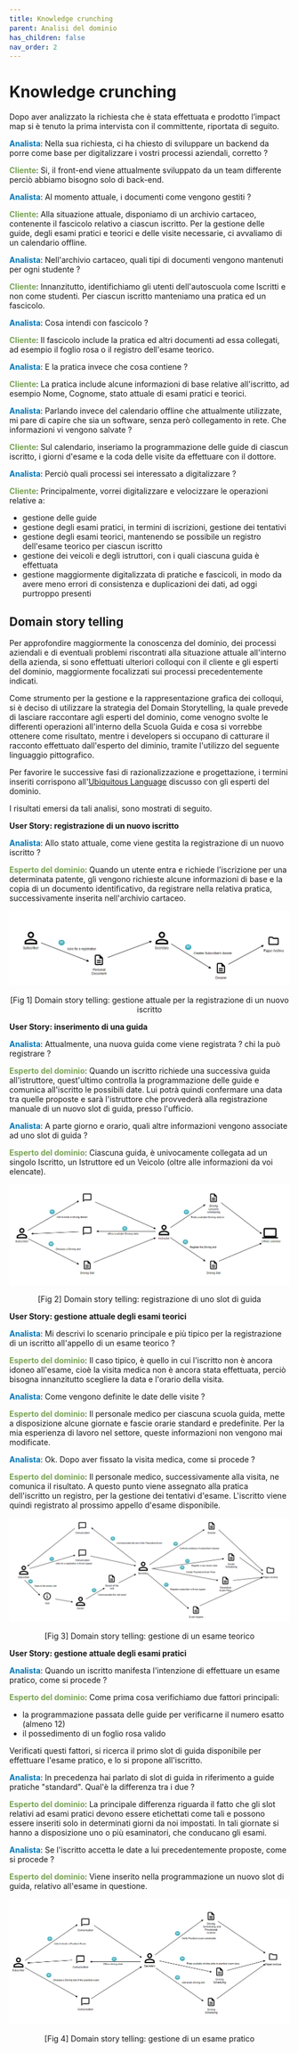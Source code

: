 ```yaml
---
title: Knowledge crunching
parent: Analisi del dominio
has_children: false
nav_order: 2
---
```



# Knowledge crunching

Dopo aver analizzato la richiesta che è stata effettuata e prodotto l’impact map si è tenuto la prima intervista con il committente, riportata di seguito.

<span style="color: #0077b6">**Analista**</span>: Nella sua richiesta, ci ha chiesto di sviluppare un backend da porre come base per digitalizzare i vostri processi aziendali, corretto ?

<span style="color: #79a355">**Cliente**</span>: Si, il front-end viene attualmente sviluppato da un team differente perciò abbiamo bisogno solo di back-end.

<span style="color: #0077b6">**Analista**</span>: Al momento attuale, i documenti come vengono gestiti ?

<span style="color: #79a355">**Cliente**</span>: Alla situazione attuale, disponiamo di un archivio cartaceo, contenente il fascicolo relativo a ciascun iscritto. Per la gestione delle guide, degli esami pratici e teorici e delle visite necessarie, ci avvaliamo di un calendario offline.

<span style="color: #0077b6">**Analista**</span>: Nell'archivio cartaceo, quali tipi di documenti vengono mantenuti per ogni studente ?

<span style="color: #79a355">**Cliente**</span>: Innanzitutto, identifichiamo gli utenti dell'autoscuola come Iscritti e non come studenti. Per ciascun iscritto manteniamo una pratica ed un fascicolo.

<span style="color: #0077b6">**Analista**</span>: Cosa intendi con fascicolo ?

<span style="color: #79a355">**Cliente**</span>: Il fascicolo include la pratica ed altri documenti ad essa collegati, ad esempio il foglio rosa o il registro dell'esame teorico.

<span style="color: #0077b6">**Analista**</span>: E la pratica invece che cosa contiene ?

<span style="color: #79a355">**Cliente**</span>: La pratica include alcune informazioni di base relative all'iscritto, ad esempio Nome, Cognome, stato attuale di esami pratici e teorici.

<span style="color: #0077b6">**Analista**</span>: Parlando invece del calendario offline che attualmente utilizzate, mi pare di capire che sia un software, senza però collegamento in rete. Che informazioni vi vengono salvate ?

<span style="color: #79a355">**Cliente**</span>: Sul calendario, inseriamo la programmazione delle guide di ciascun iscritto, i giorni d'esame e la coda delle visite da effettuare con il dottore.

<span style="color: #0077b6">**Analista**</span>: Perciò quali processi sei interessato a digitalizzare ?

<span style="color: #79a355">**Cliente**</span>: Principalmente, vorrei digitalizzare e velocizzare le operazioni relative a:
- gestione delle guide
- gestione degli esami pratici, in termini di iscrizioni, gestione dei tentativi
- gestione degli esami teorici, mantenendo se possibile un registro dell'esame teorico per ciascun iscritto
- gestione dei veicoli e degli istruttori, con i quali ciascuna guida è effettuata
- gestione maggiormente digitalizzata di pratiche e fascicoli, in modo da avere meno errori di consistenza e duplicazioni dei dati, ad oggi purtroppo presenti


## Domain story telling
Per approfondire maggiormente la conoscenza del dominio, dei processi aziendali e di eventuali problemi riscontrati alla situazione attuale all'interno della azienda, si sono effettuati ulteriori colloqui con il cliente e gli esperti del dominio, maggiormente focalizzati sui processi precedentemente indicati.

Come strumento per la gestione e la rappresentazione grafica dei colloqui, si è deciso di utilizzare la strategia del Domain Storytelling, la quale prevede di lasciare raccontare agli esperti del dominio, come venogno svolte le differenti operazioni all'interno della Scuola Guida e cosa si vorrebbe ottenere come risultato, mentre i developers si occupano di catturare il racconto effettuato dall'esperto del diminio, tramite l'utilizzo del seguente linguaggio pittografico.

Per favorire le successive fasi di razionalizzazione e progettazione, i termini inseriti corrispono all'[Ubiquitous Language](UbiquitousLanguage.md) discusso con gli esperti del dominio.

I risultati emersi da tali analisi, sono mostrati di seguito.

**User Story: registrazione di un nuovo iscritto**

<span style="color: #0077b6">**Analista**</span>: Allo stato attuale, come viene gestita la registrazione di un nuovo iscritto ?

<span style="color: #79a355">**Esperto del dominio**</span>: Quando un utente entra e richiede l'iscrizione per una determinata patente, gli vengono richieste alcune informazioni di base e la copia di un documento identificativo, da registrare nella relativa pratica, successivamente inserita nell'archivio cartaceo.

<div align="center">
      <img src="img/RegisterSubscriber.png" alt="
      domain story telling registrazione subscriber" >
      <p align="center" id="fig1">[Fig 1] Domain story telling: gestione attuale per la registrazione di un nuovo iscritto</p>
</div>

**User Story: inserimento di una guida**

<span style="color: #0077b6">**Analista**</span>: Attualmente, una nuova guida come viene registrata ? chi la può registrare ?

<span style="color: #79a355">**Esperto del dominio**</span>: Quando un iscritto richiede una successiva guida all'istruttore, quest'ultimo controlla la programmazione delle guide e comunica all'iscritto le possibili date. Lui potrà quindi confermare una data tra quelle proposte e sarà l'istruttore che provvederà alla registrazione manuale di un nuovo slot di guida, presso l'ufficio.

<span style="color: #0077b6">**Analista**</span>: A parte giorno e orario, quali altre informazioni vengono associate ad uno slot di guida ?

<span style="color: #79a355">**Esperto del dominio**</span>: Ciascuna guida, è univocamente collegata ad un singolo Iscritto, un Istruttore ed un Veicolo (oltre alle informazioni da voi elencate).

<div align="center">
      <img src="img/RegisterDrivingSlot.png" alt="
      domain story telling registrazione driving slot" >
      <p align="center" id="fig2">[Fig 2] Domain story telling: registrazione di uno slot di guida</p>
</div>

**User Story: gestione attuale degli esami teorici**

<span style="color: #0077b6">**Analista**</span>: Mi descrivi lo scenario principale e più tipico per la registrazione di un iscritto all'appello di un esame teorico ?

<span style="color: #79a355">**Esperto del dominio**</span>: Il caso tipico, è quello in cui l'iscritto non è ancora idoneo all'esame, cioè la visita medica non è ancora stata effettuata, perciò bisogna innanzitutto scegliere la data e l'orario della visita.

<span style="color: #0077b6">**Analista**</span>: Come vengono definite le date delle visite ?

<span style="color: #79a355">**Esperto del dominio**</span>: Il personale medico per ciascuna scuola guida, mette a disposizione alcune giornate e fascie orarie standard e predefinite. Per la mia esperienza di lavoro nel settore, queste informazioni non vengono mai modificate.

<span style="color: #0077b6">**Analista**</span>: Ok. Dopo aver fissato la visita medica, come si procede ?

<span style="color: #79a355">**Esperto del dominio**</span>: Il personale medico, successivamente alla visita, ne comunica il risultato. A questo punto viene assegnato alla pratica dell'iscritto un registro, per la gestione dei tentativi d'esame. L'iscritto viene quindi registrato al prossimo appello d'esame disponibile.

<div align="center">
      <img src="img/TheoreticalExam.png" alt="
      domain story telling Theoretical Exam" >
      <p align="center" id="fig3">[Fig 3] Domain story telling: gestione di un esame teorico</p>
</div>

**User Story: gestione attuale degli esami pratici**

<span style="color: #0077b6">**Analista**</span>: Quando un iscritto manifesta l'intenzione di effettuare un esame pratico, come si procede ?

<span style="color: #79a355">**Esperto del dominio**</span>: Come prima cosa verifichiamo due fattori principali:
- la programmazione passata delle guide per verificarne il numero esatto (almeno 12)
- il possedimento di un foglio rosa valido

Verificati questi fattori, si ricerca il primo slot di guida disponibile per effettuare l'esame pratico, e lo si propone all'iscritto.

<span style="color: #0077b6">**Analista**</span>: In precedenza hai parlato di slot di guida in riferimento a guide pratiche "standard". Qual'è la differenza tra i due ?

<span style="color: #79a355">**Esperto del dominio**</span>: La principale differenza riguarda il fatto che gli slot relativi ad esami pratici devono essere etichettati come tali e possono essere inseriti solo in determinati giorni da noi impostati. In tali giornate si hanno a disposizione uno o più esaminatori, che conducano gli esami.

<span style="color: #0077b6">**Analista**</span>: Se l'iscritto accetta le date a lui precedentemente proposte, come si procede ?

<span style="color: #79a355">**Esperto del dominio**</span>: Viene inserito nella programmazione un nuovo slot di guida, relativo all'esame in questione.

<div align="center">
      <img src="img/PracticalExam.png" alt="
      domain story telling Practical Exam" >
      <p align="center" id="fig4">[Fig 4] Domain story telling: gestione di un esame pratico</p>
</div>

